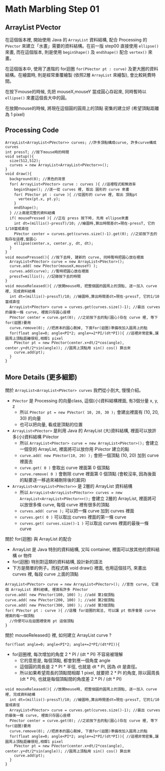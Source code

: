 Math Marbling Step 01
=====================

ArrayList PVector
-----------------

在這個版本裡, 開始使用 Java 的 ```ArrayList``` 資料結構, 配合 Processing 的 ```PVector``` 來建立「水畫」需要的資料結構。在前一版 step00 直接使用 ```ellipse()``` 來畫, 而在這個版本, 則是使用 ```beginShape()``` 及 ```endShape()``` 配合 ```vertex()``` 來畫。

在這個版本中, 使用了進階的 for迴圈 ```for(PVector pt : curve)``` 及更大圈的資料結構。在繪圖時, 則是經常重覆繪製 (依照2層 ```ArrayList``` 來繪製), 會比較耗費時間。

在按下mouse的時候, 先把 mouseX,mouseY 當成圓心存起來, 同時暫時以 ```ellipse()``` 來畫這個長大中的圓。

在放開mouse的時候, 將現在這個圓的圓周上的頂點 密集的建立好 (希望頂點距離為 1 pixel)

Processing Code
---------------

```Processing
ArrayList<ArrayList<PVector>> curves; //許多頂點構成curve, 許多curve構成curves
int pressT; //按下mouse時的時間
void setup(){
  size(512,512);
  curves = new ArrayList<ArrayList<PVector>>();
}
void draw(){
  background(0); //黑色的背景
  for( ArrayList<PVector> curve : curves ){ //這裡程式較無效率
    beginShape(); //逐一從 curves 裡, 取出 圓形的 curve 來畫 
    for( PVector pt : curve ){ //從圓形的 curve 裡, 取出 頂點pt
      vertex(pt.x, pt.y);
    }
    endShape();
  } //上面是完整的資料結構
  if( mousePressed ){ //正在 press 按下時, 先用 ellipse來畫
    int dt=(millis()-pressT)/10; //繪圖時,算出時間差dt=現在-pressT, 它的1/10當成直徑
    PVector center = curves.get(curves.size()-1).get(0); //之前按下去的點存在這裡,當圓心
    ellipse(center.x, center.y, dt, dt);
  }
}
void mousePressed(){ //按下去時, 建新的 curve, 同時暫時把圓心放在裡面
  ArrayList<PVector> curve = new ArrayList<PVector>();
  curve.add( new PVector(mouseX,mouseY) );
  curves.add(curve); //暫時把圓心放在裡面
  pressT=millis(); //記錄按下去的時間
}
void mouseReleased(){ //放開mouse時, 把整個圓的圓周上的頂點, 逐一加入 curve 裡, 完成資料結構
  int dt=(millis()-pressT)/10; //繪圖時,算出時間差dt=現在-pressT, 它的1/10當成直徑
  ArrayList<PVector> curve = curves.get(curves.size()-1); //最出 curves 的最後一條 curve, 裡面只存圓心座標
  PVector center = curve.get(0); //之前按下去的點(圓心)存在 curve 裡, 等下for(迴圈)要用
  curve.remove(0); //把原本的圓心刪掉, 下面for(迴圈)準備改加入圓周上的點
  for(float angle=0; angle<PI*2; angle+=2*PI/(dt*PI)){ //這裡非常密集,讓圓周上頂點距離很短,相鄰1 pixel
    PVector pt = new PVector(center.x+dt/2*cos(angle), center.y+dt/2*sin(angle)); //圓周上頂點用 sin() cos() 算出來
    curve.add(pt);
  }
}
```

More Details (更多細節)
-----------------------

關於 ```ArrayList<ArrayList<PVector> curves``` 我們從小到大, 慢慢介紹。

- ```PVector``` 是 Processing 的向量class, 這個(小)資料結構裡面, 有3個分量 x, y, z 
  - 所以 ```PVector pt = new PVector( 10, 20, 30 );``` 會建出裡面有 (10, 20, 30) 的向量
  - 也可以把向量, 看成是頂點的位置
- ```ArrayList<PVector>``` 是利用 Java 的 ArrayList (大)資料結構, 裡面可以放許多(小)資料結構 PVector
  - 所以 ```ArrayList<PVector> curve = new ArrayList<PVector>();``` 會建立一個空的 ArrayList, 裡面將可以放你用 PVector 建立的點
  - ```curve.add( new PVector(10, 20) );``` 會把一個頂點 (10, 20) 加到 curve 裡面去
  - ```curve.get( 0 )``` 會取出 curve 裡面第 0 個頂點
  - ```curve.remove( 0 )``` 會刪除 curve 裡面第 0 個頂點 (會較沒率, 因為後面的點要逐一移過來補刪除後的漏洞)
- ```ArrayList<ArrayList<PVector>>``` 是 2層的 ArrayList 資料結構
  - 所以 ```ArrayList<ArrayList<PVector>> curves = new ArrayList<ArrayList<PVector>>();``` 會建立 2層的 ArrayList, 裡面將可以放很多條 curve, 每個 curve 裡有很多的頂點
  - ```curves.add( curve );``` 可以把一條 curve 加到 curves 裡面
  - ```curves.get( 0 )``` 可以取出 curves 裡面的第一條 curve
  - ```curves.get( curves.size()-1 )``` 可以取出 curves 裡面的最後一條 curve

關於 for(迴圈) 與 ArrayList 的配合
- ArrayList 是 Java 特別的資料結構, 又叫 container, 裡面可以放其他的資料結構 or 物件
- for(迴圈) 特別對這類的資料結構, 設計新的語法
- 下方是簡單的例子。而程式碼 void draw() 裡面, 也用這個技巧, 來畫出 curves 裡, 每段 curve 上面的頂點

```Processing
ArrayList<PVector> curve = new ArrayList<PVector>(); //宣告 curve, 它是個 ArrayList 資料結構, 裡面有許多 PVector
curve.add( new PVector(100, 100) ); //add 第1個頂點
curve.add( new PVector(200, 100) ); //add 第2個頂點
curve.add( new PVector(300, 100) ); //add 第3個頂點
for( PVector pt : curve ){ //這種 for迴圈的寫法, 可以讓 pt 依序會是 curve 裡面的每一個頂點
  //你便可以在迴圈裡使用 pt 這個頂點
}
```

關於 mouseReleased() 裡, 如何建立 ArrayList<PVector> curve ? 
```Processing
for(float angle=0; angle<PI*2; angle+=2*PI/(dt*PI)){
```
- for迴圈裡, 每次增加的角度 2 * PI / (dt * PI) 不容易被理解 
  - 它的意思是, 每個頂點, 都會對應一個角度 angle
  - 這個圓的周長是 2 * PI * 半徑, 也就是 dt * PI, 因為 dt 是直徑。
  - 所以如果希望周長的頂點間相鄰 1 pixel, 就要把 2 * PI 的角度, 除以圓周長 (dt * PI), 也就是每個頂點間的角度差 2 * PI / (dt * PI)
                               
```Processing
void mouseReleased(){ //放開mouse時, 把整個圓的圓周上的頂點, 逐一加入 curve 裡, 完成資料結構
  int dt=(millis()-pressT)/10; //繪圖時,算出時間差dt=現在-pressT, 它的1/10當成直徑
  ArrayList<PVector> curve = curves.get(curves.size()-1); //最出 curves 的最後一條 curve, 裡面只存圓心座標
  PVector center = curve.get(0); //之前按下去的點(圓心)存在 curve 裡, 等下for(迴圈)要用
  curve.remove(0); //把原本的圓心刪掉, 下面for(迴圈)準備改加入圓周上的點
  for(float angle=0; angle<PI*2; angle+=2*PI/(dt*PI)){ //這裡非常密集,讓圓周上頂點距離很短,相鄰1 pixel
    PVector pt = new PVector(center.x+dt/2*cos(angle), center.y+dt/2*sin(angle)); //圓周上頂點用 sin() cos() 算出來
    curve.add(pt);
  }
}
```
